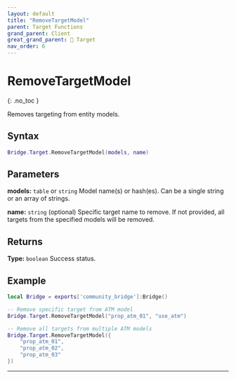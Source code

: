 ```yaml
---
layout: default
title: "RemoveTargetModel"
parent: Target Functions
grand_parent: Client
great_grand_parent: 🎯 Target
nav_order: 6
---
```


# RemoveTargetModel
{: .no_toc }

Removes targeting from entity models.

## Syntax

```lua
Bridge.Target.RemoveTargetModel(models, name)
```

## Parameters

**models:** `table` or `string`
Model name(s) or hash(es). Can be a single string or an array of strings.

**name:** `string` (optional)
Specific target name to remove. If not provided, all targets from the specified models will be removed.

## Returns

**Type:** `boolean`
Success status.

## Example

```lua
local Bridge = exports['community_bridge']:Bridge()

-- Remove specific target from ATM model
Bridge.Target.RemoveTargetModel("prop_atm_01", "use_atm")

-- Remove all targets from multiple ATM models
Bridge.Target.RemoveTargetModel({
    "prop_atm_01",
    "prop_atm_02",
    "prop_atm_03"
})
```

---